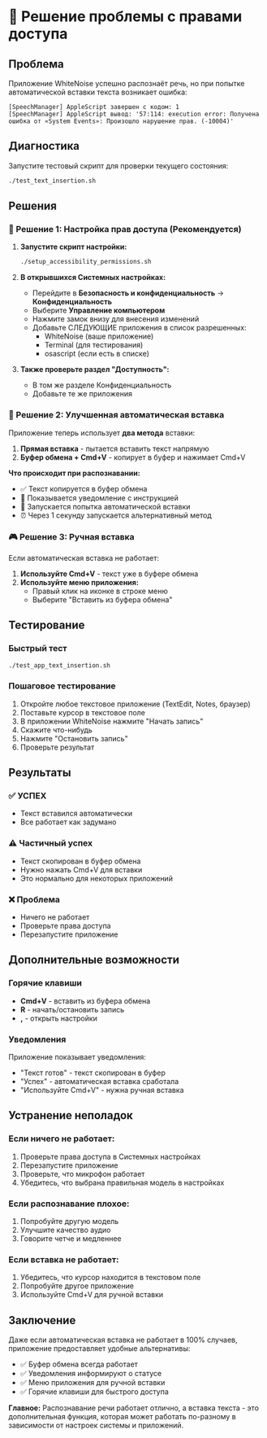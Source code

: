 # 🔧 Решение проблемы с правами доступа

## Проблема
Приложение WhiteNoise успешно распознаёт речь, но при попытке автоматической вставки текста возникает ошибка:
```
[SpeechManager] AppleScript завершен с кодом: 1
[SpeechManager] AppleScript вывод: '57:114: execution error: Получена ошибка от «System Events»: Произошло нарушение прав. (-10004)'
```

## Диагностика
Запустите тестовый скрипт для проверки текущего состояния:
```bash
./test_text_insertion.sh
```

## Решения

### 🎯 Решение 1: Настройка прав доступа (Рекомендуется)

1. **Запустите скрипт настройки:**
   ```bash
   ./setup_accessibility_permissions.sh
   ```

2. **В открывшихся Системных настройках:**
   - Перейдите в **Безопасность и конфиденциальность** → **Конфиденциальность**
   - Выберите **Управление компьютером**
   - Нажмите замок внизу для внесения изменений
   - Добавьте СЛЕДУЮЩИЕ приложения в список разрешенных:
     - WhiteNoise (ваше приложение)
     - Terminal (для тестирования)
     - osascript (если есть в списке)

3. **Также проверьте раздел "Доступность":**
   - В том же разделе Конфиденциальность
   - Добавьте те же приложения

### 🚀 Решение 2: Улучшенная автоматическая вставка

Приложение теперь использует **два метода** вставки:

1. **Прямая вставка** - пытается вставить текст напрямую
2. **Буфер обмена + Cmd+V** - копирует в буфер и нажимает Cmd+V

**Что происходит при распознавании:**
- ✅ Текст копируется в буфер обмена
- 🔔 Показывается уведомление с инструкцией
- 🚀 Запускается попытка автоматической вставки
- ⏰ Через 1 секунду запускается альтернативный метод

### 🎮 Решение 3: Ручная вставка

Если автоматическая вставка не работает:

1. **Используйте Cmd+V** - текст уже в буфере обмена
2. **Используйте меню приложения:**
   - Правый клик на иконке в строке меню
   - Выберите "Вставить из буфера обмена"

## Тестирование

### Быстрый тест
```bash
./test_app_text_insertion.sh
```

### Пошаговое тестирование
1. Откройте любое текстовое приложение (TextEdit, Notes, браузер)
2. Поставьте курсор в текстовое поле
3. В приложении WhiteNoise нажмите "Начать запись"
4. Скажите что-нибудь
5. Нажмите "Остановить запись"
6. Проверьте результат

## Результаты

### ✅ УСПЕХ
- Текст вставился автоматически
- Все работает как задумано

### ⚠️ Частичный успех
- Текст скопирован в буфер обмена
- Нужно нажать Cmd+V для вставки
- Это нормально для некоторых приложений

### ❌ Проблема
- Ничего не работает
- Проверьте права доступа
- Перезапустите приложение

## Дополнительные возможности

### Горячие клавиши
- **Cmd+V** - вставить из буфера обмена
- **R** - начать/остановить запись
- **,** - открыть настройки

### Уведомления
Приложение показывает уведомления:
- "Текст готов" - текст скопирован в буфер
- "Успех" - автоматическая вставка сработала
- "Используйте Cmd+V" - нужна ручная вставка

## Устранение неполадок

### Если ничего не работает:
1. Проверьте права доступа в Системных настройках
2. Перезапустите приложение
3. Проверьте, что микрофон работает
4. Убедитесь, что выбрана правильная модель в настройках

### Если распознавание плохое:
1. Попробуйте другую модель
2. Улучшите качество аудио
3. Говорите четче и медленнее

### Если вставка не работает:
1. Убедитесь, что курсор находится в текстовом поле
2. Попробуйте другое приложение
3. Используйте Cmd+V для ручной вставки

## Заключение

Даже если автоматическая вставка не работает в 100% случаев, приложение предоставляет удобные альтернативы:
- ✅ Буфер обмена всегда работает
- ✅ Уведомления информируют о статусе
- ✅ Меню приложения для ручной вставки
- ✅ Горячие клавиши для быстрого доступа

**Главное:** Распознавание речи работает отлично, а вставка текста - это дополнительная функция, которая может работать по-разному в зависимости от настроек системы и приложений. 